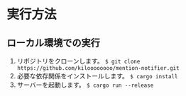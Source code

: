# 実行方法

## ローカル環境での実行

1. リポジトリをクローンします。
  `$ git clone https://github.com/kiloooooooo/mention-notifier.git`
2. 必要な依存関係をインストールします。
  `$ cargo install`
3. サーバーを起動します。
  `$ cargo run --release`
